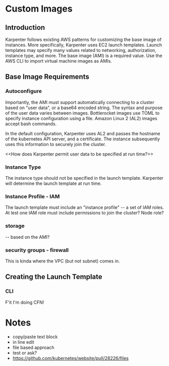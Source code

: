 # Custom Images

## Introduction

Karpenter follows existing AWS patterns for customizing the base image of instances. More specifically, Karpenter uses EC2 launch templates. Launch templates may specify many values related to networking, authorization, instance type, and more. The base image (AMI) is a required value. Use the AWS CLI to import virtual machine images as AMIs. 

## Base Image Requirements

### Autoconfigure

Importantly, the AMI must support automatically connecting to a cluster based on "user data", or a base64 encoded string. The syntax and purpose of the user data varies between images. Bottlerocket images use TOML to specify instance configuration using a file. Amazon Linux 2 (AL2) images accept bash commands. 

In the default configuration, Karpenter uses AL2 and passes the hostname of the kubernetes API server, and a certificate. The instance subsequently uses this information to securely join the cluster.

<<How does Karpenter permit user data to be specified at run time?>>

### Instance Type

The instance type should not be specified in the launch template. Karpenter will determine the launch template at run time. 

### Instance Profile - IAM

The launch template must include an "instance profile" -- a set of IAM roles. At lest one IAM role must include permissions to join the cluster? Node role?

### storage

-- based on the AMI?

### security groups - firewall 

This is kinda where the VPC (but not subnet) comes in. 

## Creating the Launch Template

### CLI

F'it I'm doing CFN!


# Notes

- copy/paste text block
- in line edit
- file based approach
- test or ask?
 - https://github.com/kubernetes/website/pull/28226/files